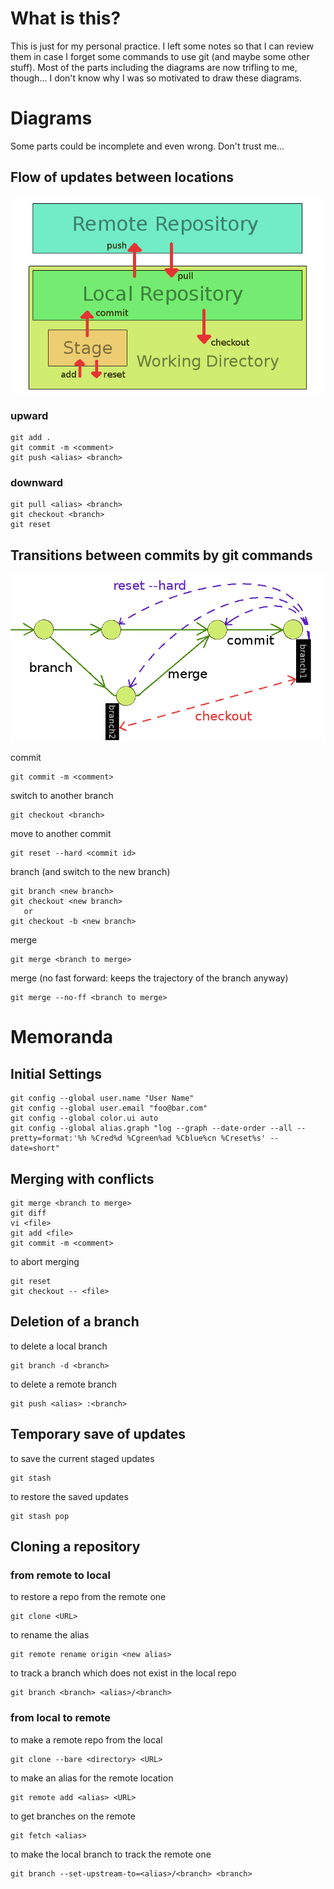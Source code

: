 # What is this?

This is just for my personal practice. I left some notes so that I can review them in case I forget some commands to use git (and maybe some other stuff).
Most of the parts including the diagrams are now trifling to me, though... I don't know why I was so motivated to draw these diagrams.

# Diagrams
Some parts could be incomplete and even wrong. Don't trust me...

## Flow of updates between locations 
![Flow of Updates](./img/flow.png)

### upward
```
git add .
git commit -m <comment>
git push <alias> <branch>
```

### downward
```
git pull <alias> <branch>
git checkout <branch>
git reset
```


## Transitions between commits by git commands
![Transitions between commits](./img/commits.png)

commit
```
git commit -m <comment>
```

switch to another branch
```
git checkout <branch>
```

move to another commit
```
git reset --hard <commit id>
```

branch (and switch to the new branch)
```
git branch <new branch>
git checkout <new branch>
   or
git checkout -b <new branch>
```

merge
```
git merge <branch to merge>
```
merge (no fast forward: keeps the trajectory of the branch anyway)
```
git merge --no-ff <branch to merge>
```

# Memoranda

## Initial Settings
```
git config --global user.name "User Name"
git config --global user.email "foo@bar.com"
git config --global color.ui auto
git config --global alias.graph "log --graph --date-order --all --pretty=format:'%h %Cred%d %Cgreen%ad %Cblue%cn %Creset%s' --date=short"
```

## Merging with conflicts
```
git merge <branch to merge>
git diff
vi <file>
git add <file>
git commit -m <comment>
```
to abort merging
```
git reset
git checkout -- <file>
```

## Deletion of a branch
to delete a local branch
```
git branch -d <branch>
```
to delete a remote branch
```
git push <alias> :<branch>
```

## Temporary save of updates
to save the current staged updates
```
git stash
```
to restore the saved updates
```
git stash pop
```

## Cloning a repository
### from remote to local
to restore a repo from the remote one
```
git clone <URL>
```
to rename the alias
```
git remote rename origin <new alias>
```
to track a branch which does not exist in the local repo
```
git branch <branch> <alias>/<branch>
```

### from local to remote
to make a remote repo from the local
```
git clone --bare <directory> <URL>
```
to make an alias for the remote location
```
git remote add <alias> <URL>
```
to get branches on the remote
```
git fetch <alias>
```
to make the local branch to track the remote one
```
git branch --set-upstream-to=<alias>/<branch> <branch>
```


